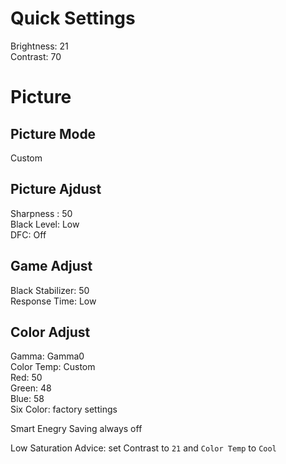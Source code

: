   # Quick Settings
  Brightness: 21<br/>
  Contrast: 70


  # Picture
  ## Picture Mode
  Custom

  ## Picture Ajdust
  Sharpness : 50</br>
  Black Level: Low</br>
  DFC: Off

  ## Game Adjust
  Black Stabilizer: 50<br/>
  Response Time: Low

  ## Color Adjust
  Gamma: Gamma0 <br/>
  Color Temp: Custom<br/>
  Red: 50<br/>
  Green: 48<br/>
  Blue: 58<br/>
  Six Color: factory settings

Smart Enegry Saving always off<br/>

Low Saturation Advice: set Contrast to `21` and `Color Temp` to `Cool`